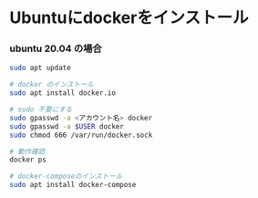 # Ubuntuにdockerをインストール

### ubuntu 20.04 の場合
```bash
sudo apt update

# docker のインストール
sudo apt install docker.io

# sudo 不要にする
sudo gpasswd -a <アカウント名> docker
sudo gpasswd -a $USER docker
sudo chmod 666 /var/run/docker.sock

# 動作確認
docker ps

# docker-composeのインストール
sudo apt install docker-compose
```
<!--stackedit_data:
eyJoaXN0b3J5IjpbMzkxMDU0MTldfQ==
-->